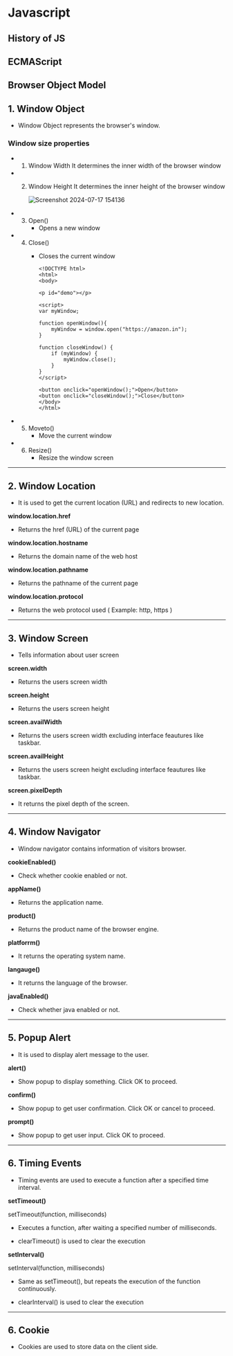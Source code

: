 # Javascript

## History of JS 


## ECMAScript



## Browser Object Model



## 1. Window Object

- Window Object represents the browser's window.

### Window size properties

- 1. Window Width
        It determines the inner width of the browser window 

- 2. Window Height
        It determines the inner height of the browser window 

        ![Screenshot 2024-07-17 154136](https://github.com/user-attachments/assets/1a627d6d-f424-48ac-a4ba-8cabf6a8c1df)

- 3. Open()
        - Opens a new window

- 4. Close()
        - Closes the current window

              <!DOCTYPE html>
              <html>
              <body>
  
              <p id="demo"></p>
  
              <script>
              var myWindow;

              function openWindow(){
                  myWindow = window.open("https://amazon.in");
              }
  
              function closeWindow() {
                  if (myWindow) {
                      myWindow.close();
                  }
              }
              </script>
  
              <button onclick="openWindow();">Open</button>
              <button onclick="closeWindow();">Close</button>
              </body>
              </html>
            

- 5. Moveto() 
        - Move the current window

- 6. Resize()
        - Resize the window screen

---

## 2. Window Location
- It is used to get the current location (URL) and redirects to new location.
  
**window.location.href**
 - Returns the href (URL) of the current page
   
**window.location.hostname** 
 - Returns the domain name of the web host
   
**window.location.pathname**
 - Returns the pathname of the current page
   
**window.location.protocol**
 - Returns the web protocol used ( Example: http, https )

---

## 3. Window Screen
  - Tells information about user screen

**screen.width**
  - Returns the users screen width

**screen.height** 
  - Returns the users screen height

**screen.availWidth**
  - Returns the users screen width excluding interface feautures like taskbar.
    
**screen.availHeight** 
  - Returns the users screen height excluding interface feautures like taskbar.
    
**screen.pixelDepth**
  -  It returns the pixel depth of the screen.

--- 

## 4. Window Navigator 
  -  Window  navigator contains information of visitors browser.

**cookieEnabled()**
  - Check whether cookie enabled or not.

**appName()**
  - Returns the application name.

**product()**
  - Returns the product name of the browser engine.

**platforrm()**
  - It returns the operating system name.

**langauge()**
  - It returns the language of the browser.

**javaEnabled()**
  - Check whether java enabled or not.

---

## 5. Popup Alert
  - It is used to display alert message to the user.

**alert()**
  - Show popup to display something. Click OK to proceed.

**confirm()**
  - Show popup to get user confirmation. Click OK or cancel to proceed.

**prompt()**
  - Show popup to get user input. Click OK to proceed.

---

## 6. Timing Events
  - Timing events are used to execute a function after a specified time interval.

**setTimeout()**

  setTimeout(function, milliseconds)
  - Executes a function, after waiting a specified number of milliseconds.

  - clearTimeout() is used to clear the execution

**setInterval()**

  setInterval(function, milliseconds)
  - Same as setTimeout(), but repeats the execution of the function continuously.

  - clearInterval() is used to clear the execution

--- 

## 6. Cookie 

 - Cookies are used to store data on the client side.

